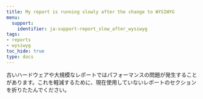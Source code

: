```yaml
---
title: My report is running slowly after the change to WYSIWYG
menu:
  support:
    identifier: ja-support-report_slow_after_wysiwyg
tags:
- reports
- wysiwyg
toc_hide: true
type: docs
---
```


古いハードウェアや大規模なレポートではパフォーマンスの問題が発生することがあります。これを軽減するために、現在使用していないレポートのセクションを折りたたんでください。